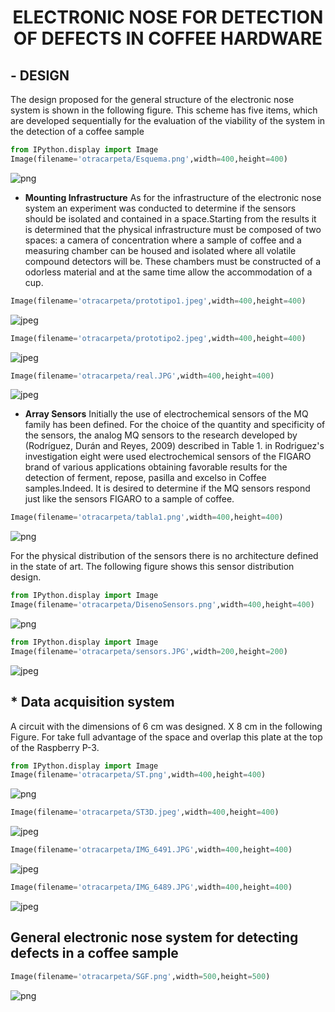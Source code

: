 # <h1><center>ELECTRONIC NOSE FOR DETECTION OF DEFECTS IN COFFEE HARDWARE</center></h1>


## **- DESIGN**
 The design proposed for the general structure of the electronic nose system is shown in the following figure. This scheme has five items, which are developed sequentially for the evaluation of the viability of the system in the detection of a coffee sample



```python
from IPython.display import Image
Image(filename='otracarpeta/Esquema.png',width=400,height=400)
```




![png](img/output_2_0.png)



* **Mounting Infrastructure**
 As for the infrastructure of the electronic nose system an experiment was conducted to determine if the sensors should be isolated and contained in a space.Starting from the results it is determined that the physical infrastructure must be composed of two spaces: a camera of concentration where a sample of coffee and a measuring chamber can be housed and isolated where all volatile compound detectors will be. These chambers must be constructed of a odorless material and at the same time allow the accommodation of a cup.


```python
Image(filename='otracarpeta/prototipo1.jpeg',width=400,height=400)
```




![jpeg](img/output_4_0.jpeg)




```python
Image(filename='otracarpeta/prototipo2.jpeg',width=400,height=400)
```




![jpeg](img/output_5_0.jpeg)




```python
Image(filename='otracarpeta/real.JPG',width=400,height=400)
```




![jpeg](img/output_6_0.jpeg)



* **Array Sensors**
Initially the use of electrochemical sensors of the MQ family has been defined. For the choice of the quantity and specificity of the sensors, the analog MQ sensors to the research developed by (Rodríguez, Durán and Reyes, 2009) described in Table 1. in Rodriguez's investigation eight were used electrochemical sensors of the FIGARO brand of various applications obtaining favorable results for the detection of ferment, repose, pasilla and excelso in Coffee samples.Indeed. 
It is desired to determine if the MQ sensors respond just like the sensors FIGARO to a sample of coffee.


```python
Image(filename='otracarpeta/tabla1.png',width=400,height=400)
```




![png](img/output_8_0.png)



 For the physical distribution of the sensors there is no architecture defined in the state of art.
 The following figure shows this sensor distribution design.


```python
from IPython.display import Image
Image(filename='otracarpeta/DisenoSensors.png',width=400,height=400)
```




![png](img/output_10_0.png)




```python
from IPython.display import Image
Image(filename='otracarpeta/sensors.JPG',width=200,height=200)
```




![jpeg](img/output_11_0.jpeg)



## * **Data acquisition system**
 A circuit with the dimensions of 6 cm was designed. X 8 cm in the following Figure. For take full advantage of the space and overlap this plate at the top of the Raspberry P-3.


```python
from IPython.display import Image
Image(filename='otracarpeta/ST.png',width=400,height=400)
```




![png](img/output_13_0.png)




```python
Image(filename='otracarpeta/ST3D.jpeg',width=400,height=400)
```




![jpeg](img/output_14_0.jpeg)




```python
Image(filename='otracarpeta/IMG_6491.JPG',width=400,height=400)
```




![jpeg](img/output_15_0.jpeg)




```python
Image(filename='otracarpeta/IMG_6489.JPG',width=400,height=400)
```




![jpeg](img/output_16_0.jpeg)



## **General electronic nose system for detecting defects in a coffee sample**


```python
Image(filename='otracarpeta/SGF.png',width=500,height=500)
```




![png](img/output_18_0.png)





